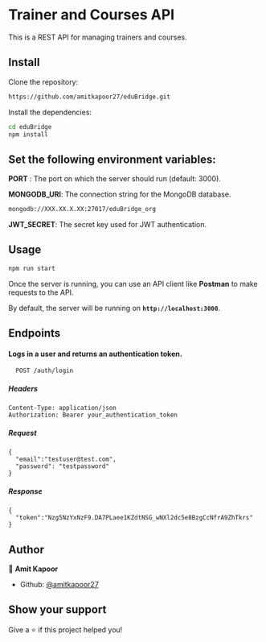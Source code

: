 
# Trainer and Courses API

This is a REST API for managing trainers and courses.

## Install

Clone the repository:

```bash
https://github.com/amitkapoor27/eduBridge.git
```
Install the dependencies:
```bash
cd eduBridge
npm install
```
## Set the following environment variables:

**PORT** : The port on which the server should run (default: 3000).

**MONGODB_URI**: The connection string for the MongoDB database.
```sh
mongodb://XXX.XX.X.XX:27017/eduBridge_org
```
**JWT_SECRET**: The secret key used for JWT authentication.

## Usage

```sh
npm run start
```
Once the server is running, you can use an API client like **Postman** to make requests to the API.

By default, the server will be running on **`http://localhost:3000`**.

## Endpoints


#### Logs in a user and returns an authentication token.


```http
  POST /auth/login
```
##### Headers

```headers
Content-Type: application/json
Authorization: Bearer your_authentication_token
```
##### Request 
```body
{
  "email":"testuser@test.com",
  "password": "testpassword"
}
```

##### Response 
```body
{
  "token":"Nzg5NzYxNzF9.DA7PLaee1KZdtNSG_wNXl2dc5e8BzgCcNfrA9ZhTkrs"
}
```



## Author

👤 **Amit Kapoor**

* Github: [@amitkapoor27](https://github.com/amitkapoor27)
## Show your support

Give a ⭐️ if this project helped you!
